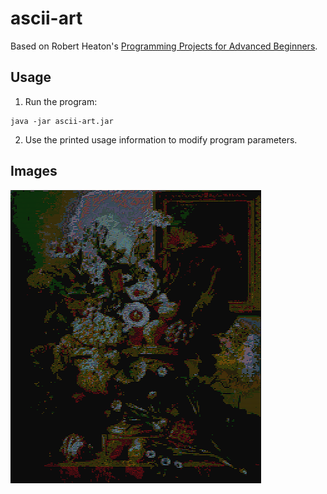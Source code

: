 # ascii-art

Based on Robert Heaton's [Programming Projects for Advanced Beginners](https://robertheaton.com/2018/06/12/programming-projects-for-advanced-beginners-ascii-art/).

## Usage

1. Run the program:

```
java -jar ascii-art.jar
```

2. Use the printed usage information to modify program parameters.

## Images

![Demo](images/demo.png)
